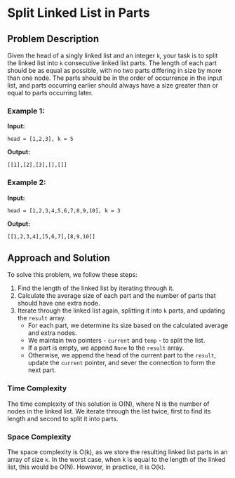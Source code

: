 # Split Linked List in Parts

## Problem Description

Given the head of a singly linked list and an integer `k`, your task is to split the linked list into `k` consecutive linked list parts. The length of each part should be as equal as possible, with no two parts differing in size by more than one node. The parts should be in the order of occurrence in the input list, and parts occurring earlier should always have a size greater than or equal to parts occurring later.

### Example 1:

**Input:**
```
head = [1,2,3], k = 5
```

**Output:**
```
[[1],[2],[3],[],[]]
```

### Example 2:

**Input:**
```
head = [1,2,3,4,5,6,7,8,9,10], k = 3
```

**Output:**
```
[[1,2,3,4],[5,6,7],[8,9,10]]
```

## Approach and Solution

To solve this problem, we follow these steps:

1. Find the length of the linked list by iterating through it.
2. Calculate the average size of each part and the number of parts that should have one extra node.
3. Iterate through the linked list again, splitting it into `k` parts, and updating the `result` array.
   - For each part, we determine its size based on the calculated average and extra nodes.
   - We maintain two pointers - `current` and `temp` - to split the list.
   - If a part is empty, we append `None` to the `result` array.
   - Otherwise, we append the head of the current part to the `result`, update the `current` pointer, and sever the connection to form the next part.

### Time Complexity

The time complexity of this solution is O(N), where N is the number of nodes in the linked list. We iterate through the list twice, first to find its length and second to split it into parts.

### Space Complexity

The space complexity is O(k), as we store the resulting linked list parts in an array of size `k`. In the worst case, when k is equal to the length of the linked list, this would be O(N). However, in practice, it is O(k).
